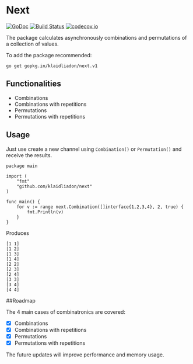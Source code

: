 # Next
[![GoDoc](https://godoc.org/gopkg.in/klaidliadon/next.v1?status.svg)](https://godoc.org/gopkg.in/klaidliadon/next.v1)
[![Build Status](https://travis-ci.org/klaidliadon/next.svg?branch=master)](https://travis-ci.org/klaidliadon/next) 
[![codecov.io](http://codecov.io/github/klaidliadon/next/coverage.svg?branch=master)](http://codecov.io/github/klaidliadon/next?branch=master)

The package calculates asynchronously combinations and permutations of a collection of values.

To add the package recommended:

	go get gopkg.in/klaidliadon/next.v1

## Functionalities

- Combinations
- Combinations with repetitions
- Permutations
- Permutations with repetitions

## Usage

Just use create a new channel using `Combination()` or `Permutation()` and receive the results.

	package main
	
	import (
		"fmt"
		"github.com/klaidliadon/next"
	)
	
	func main() {
		for v := range next.Combination([]interface{1,2,3,4}, 2, true) {
			fmt.Println(v)
		}
	}

Produces

	[1 1]
	[1 2]
	[1 3]
	[1 4]
	[2 2]
	[2 3]
	[2 4]
	[3 3]
	[3 4]
	[4 4]

##Roadmap

The 4 main cases of combinatronics are covered:
 
- [x] Combinations
- [x] Combinations with repetitions
- [x] Permutations
- [x] Permutations with repetitions

The future updates will improve performance and memory usage.
